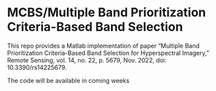 # MCBS/Multiple Band Prioritization Criteria-Based Band Selection
This repo provides a Matlab implementation of paper “Multiple Band Prioritization Criteria-Based Band Selection for Hyperspectral Imagery,” Remote Sensing, vol. 14, no. 22, p. 5679, Nov. 2022, doi: 10.3390/rs14225679.

The code will be available in coming weeks
